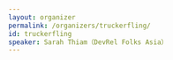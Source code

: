 ```yaml
---
layout: organizer
permalink: /organizers/truckerfling/
id: truckerfling
speaker: Sarah Thiam（DevRel Folks Asia）
---
```

